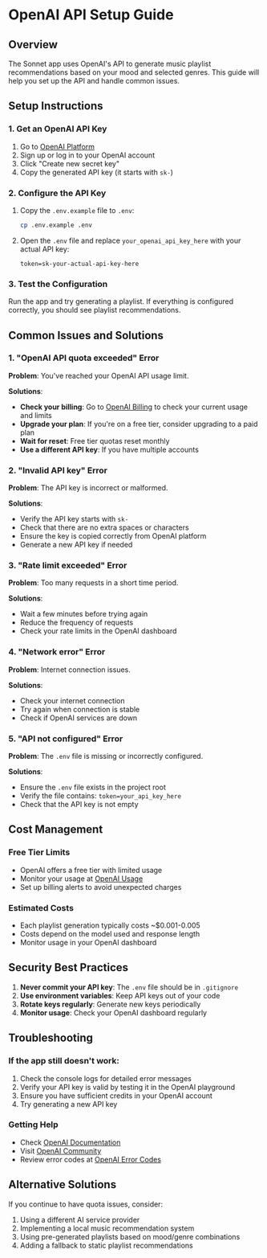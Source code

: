 # OpenAI API Setup Guide

## Overview
The Sonnet app uses OpenAI's API to generate music playlist recommendations based on your mood and selected genres. This guide will help you set up the API and handle common issues.

## Setup Instructions

### 1. Get an OpenAI API Key
1. Go to [OpenAI Platform](https://platform.openai.com/api-keys)
2. Sign up or log in to your OpenAI account
3. Click "Create new secret key"
4. Copy the generated API key (it starts with `sk-`)

### 2. Configure the API Key
1. Copy the `.env.example` file to `.env`:
   ```bash
   cp .env.example .env
   ```
2. Open the `.env` file and replace `your_openai_api_key_here` with your actual API key:
   ```
   token=sk-your-actual-api-key-here
   ```

### 3. Test the Configuration
Run the app and try generating a playlist. If everything is configured correctly, you should see playlist recommendations.

## Common Issues and Solutions

### 1. "OpenAI API quota exceeded" Error
**Problem**: You've reached your OpenAI API usage limit.

**Solutions**:
- **Check your billing**: Go to [OpenAI Billing](https://platform.openai.com/account/billing) to check your current usage and limits
- **Upgrade your plan**: If you're on a free tier, consider upgrading to a paid plan
- **Wait for reset**: Free tier quotas reset monthly
- **Use a different API key**: If you have multiple accounts

### 2. "Invalid API key" Error
**Problem**: The API key is incorrect or malformed.

**Solutions**:
- Verify the API key starts with `sk-`
- Check that there are no extra spaces or characters
- Ensure the key is copied correctly from OpenAI platform
- Generate a new API key if needed

### 3. "Rate limit exceeded" Error
**Problem**: Too many requests in a short time period.

**Solutions**:
- Wait a few minutes before trying again
- Reduce the frequency of requests
- Check your rate limits in the OpenAI dashboard

### 4. "Network error" Error
**Problem**: Internet connection issues.

**Solutions**:
- Check your internet connection
- Try again when connection is stable
- Check if OpenAI services are down

### 5. "API not configured" Error
**Problem**: The `.env` file is missing or incorrectly configured.

**Solutions**:
- Ensure the `.env` file exists in the project root
- Verify the file contains: `token=your_api_key_here`
- Check that the API key is not empty

## Cost Management

### Free Tier Limits
- OpenAI offers a free tier with limited usage
- Monitor your usage at [OpenAI Usage](https://platform.openai.com/usage)
- Set up billing alerts to avoid unexpected charges

### Estimated Costs
- Each playlist generation typically costs ~$0.001-0.005
- Costs depend on the model used and response length
- Monitor usage in your OpenAI dashboard

## Security Best Practices

1. **Never commit your API key**: The `.env` file should be in `.gitignore`
2. **Use environment variables**: Keep API keys out of your code
3. **Rotate keys regularly**: Generate new keys periodically
4. **Monitor usage**: Check your OpenAI dashboard regularly

## Troubleshooting

### If the app still doesn't work:
1. Check the console logs for detailed error messages
2. Verify your API key is valid by testing it in the OpenAI playground
3. Ensure you have sufficient credits in your OpenAI account
4. Try generating a new API key

### Getting Help
- Check [OpenAI Documentation](https://platform.openai.com/docs)
- Visit [OpenAI Community](https://community.openai.com/)
- Review error codes at [OpenAI Error Codes](https://platform.openai.com/docs/guides/error-codes)

## Alternative Solutions

If you continue to have quota issues, consider:
1. Using a different AI service provider
2. Implementing a local music recommendation system
3. Using pre-generated playlists based on mood/genre combinations
4. Adding a fallback to static playlist recommendations 